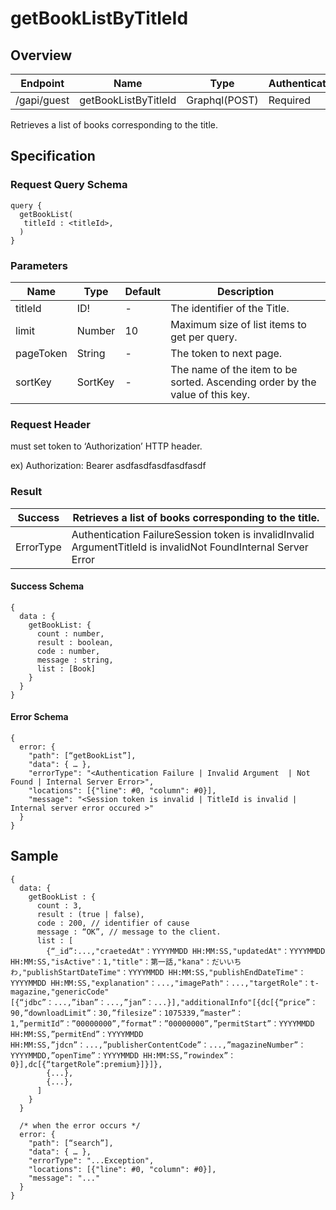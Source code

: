 # getBookListByTitleId

## Overview

| Endpoint | Name | Type | Authentication |
| --- | --- | --- | --- |
| /gapi/guest | getBookListByTitleId | Graphql\(POST\) | Required |

Retrieves a list of books corresponding to the title.

## Specification

### Request Query Schema

```text
query {
  getBookList(
   titleId : <titleId>, 
  )
}
```

### Parameters

| Name | Type | Default | Description |
| --- | --- | --- | --- |
| titleId | ID! | - | The identifier of the Title. |
| limit | Number | 10 | Maximum size of list items to get per query. |
| pageToken | String | - | The token to next page. |
| sortKey | SortKey | - | The name of the item to be sorted. Ascending order by the value of this key. |

### Request Header

must set token to ‘Authorization’ HTTP header.

ex\) Authorization: Bearer asdfasdfasdfasdfasdf

### Result

| Success | Retrieves a list of books corresponding to the title. |
| --- | --- |
| ErrorType | Authentication FailureSession token is invalidInvalid ArgumentTitleId is invalidNot FoundInternal Server Error |

#### Success Schema

```text
{
  data : {
    getBookList: {
      count : number,
      result : boolean,
      code : number,
      message : string,
      list : [Book]
    }
  }
}
```

#### Error Schema

```text
{
  error: {
    "path": [“getBookList”],
    "data": { … },
    "errorType": "<Authentication Failure | Invalid Argument  | Not Found | Internal Server Error>",
    "locations": [{"line": #0, "column": #0}],
    "message": "<Session token is invalid | TitleId is invalid | Internal server error occured >"
  }
}
```

## Sample

```text
{
  data: {
    getBookList : {
      count : 3,
      result : (true | false),
      code : 200, // identifier of cause
      message : “OK”, // message to the client.
      list : [
        {“_id”:...,"craetedAt"：YYYYMMDD HH:MM:SS,"updatedAt"：YYYYMMDD HH:MM:SS,"isActive"：1,"title"：第一話,"kana"：だいいちわ,"publishStartDateTime"：YYYYMMDD HH:MM:SS,"publishEndDateTime"：YYYYMMDD HH:MM:SS,"explanation"：...,"imagePath"：...,"targetRole"：t-magazine,"genericCode"[{“jdbc”：...,”iban”：...,”jan”：...}],"additionalInfo"[{dc[{“price”：90,”downloadLimit”：30,”filesize”：1075339,”master”：1,”permitId”：”00000000”,”format”：”00000000”,”permitStart”：YYYYMMDD HH:MM:SS,”permitEnd”：YYYYMMDD HH:MM:SS,”jdcn”：...,”publisherContentCode”：...,”magazineNumber”：YYYYMMDD,”openTime”：YYYYMMDD HH:MM:SS,”rowindex”：0}],dc[{“targetRole”:premium}]}]},
        {...},
        {...},
      ]
    }
  }

  /* when the error occurs */
  error: {
    "path": [“search”],
    "data": { … },
    "errorType": "...Exception",
    "locations": [{"line": #0, "column": #0}],
    "message": "..."
  }
}
```

